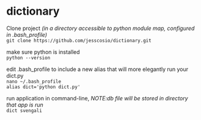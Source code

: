 # dictionary
Clone project *(in a directory accessible to python module map, configured in .bash_profile)*  
```git clone https://github.com/jesscosio/dictionary.git```  

make sure python is installed  
```python --version```

edit .bash_profile to include a new alias that will more elegantly run your dict.py  
```nano ~/.bash_profile```  
```alias dict='python dict.py'```

run application in command-line, *NOTE:db file will be stored in directory that app is run*  
```dict svengali```
